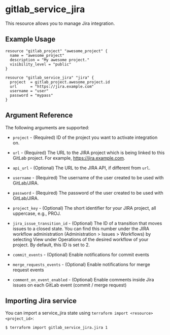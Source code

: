 # gitlab\_service\_jira

This resource allows you to manage Jira integration.

## Example Usage

```hcl
resource "gitlab_project" "awesome_project" {
  name = "awesome_project"
  description = "My awesome project."
  visibility_level = "public"
}

resource "gitlab_service_jira" "jira" {
  project  = gitlab_project.awesome_project.id
  url      = "https://jira.example.com"
  username = "user"
  password = "mypass"
}
```

## Argument Reference

The following arguments are supported:

* `project` - (Required) ID of the project you want to activate integration on.

* `url` - (Required) The URL to the JIRA project which is being linked to this GitLab project. For example, https://jira.example.com.

* `api_url` - (Optional) The URL to the JIRA API, if different from `url`.

* `username` - (Required) The username of the user created to be used with GitLab/JIRA.

* `password` - (Required) The password of the user created to be used with GitLab/JIRA.

* `project_key` - (Optional) The short identifier for your JIRA project, all uppercase, e.g., PROJ.

* `jira_issue_transition_id` - (Optional) The ID of a transition that moves issues to a closed state. You can find this number under the JIRA workflow administration (Administration > Issues > Workflows) by selecting View under Operations of the desired workflow of your project. By default, this ID is set to 2.

* `commit_events` - (Optional) Enable notifications for commit events

* `merge_requests_events` - (Optional) Enable notifications for merge request events

* `comment_on_event_enabled` - (Optional) Enable comments inside Jira issues on each GitLab event (commit / merge request)

## Importing Jira service

 You can import a service_jira state using `terraform import <resource> <project_id>`:

```bash
$ terraform import gitlab_service_jira.jira 1
```
